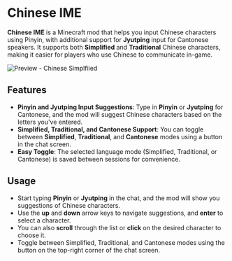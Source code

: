 # Chinese IME

**Chinese IME** is a Minecraft mod that helps you input Chinese characters using Pinyin, with additional support for **Jyutping** input for Cantonese speakers. It supports both **Simplified** and **Traditional** Chinese characters, making it easier for players who use Chinese to communicate in-game.

![Preview - Chinese Simplfiied](https://cdn.modrinth.com/data/hilng8VR/images/b04460a9516b7df0443f202c2bb7d398feee55cb.png)

## Features
- **Pinyin and Jyutping Input Suggestions**: Type in **Pinyin** or **Jyutping** for Cantonese, and the mod will suggest Chinese characters based on the letters you've entered.
- **Simplified, Traditional, and Cantonese Support**: You can toggle between **Simplified**, **Traditional**, and **Cantonese** modes using a button in the chat screen.
- **Easy Toggle**: The selected language mode (Simplified, Traditional, or Cantonese) is saved between sessions for convenience.

## Usage
- Start typing **Pinyin** or **Jyutping** in the chat, and the mod will show you suggestions of Chinese characters.
- Use the **up** and **down** arrow keys to navigate suggestions, and **enter** to select a character.
- You can also **scroll** through the list or **click** on the desired character to choose it.
- Toggle between Simplified, Traditional, and Cantonese modes using the button on the top-right corner of the chat screen.
